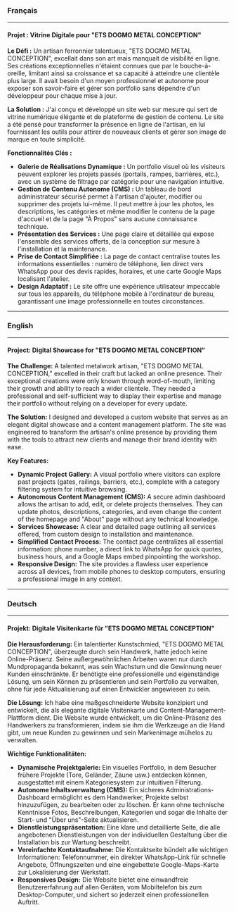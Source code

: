 
### Français

---

#### **Projet : Vitrine Digitale pour "ETS DOGMO METAL CONCEPTION"**

**Le Défi :**
Un artisan ferronnier talentueux, "ETS DOGMO METAL CONCEPTION", excellait dans son art mais manquait de visibilité en ligne. Ses créations exceptionnelles n'étaient connues que par le bouche-à-oreille, limitant ainsi sa croissance et sa capacité à atteindre une clientèle plus large. Il avait besoin d'un moyen professionnel et autonome pour exposer son savoir-faire et gérer son portfolio sans dépendre d'un développeur pour chaque mise à jour.

**La Solution :**
J'ai conçu et développé un site web sur mesure qui sert de vitrine numérique élégante et de plateforme de gestion de contenu. Le site a été pensé pour transformer la présence en ligne de l'artisan, en lui fournissant les outils pour attirer de nouveaux clients et gérer son image de marque en toute simplicité.

**Fonctionnalités Clés :**

*   **Galerie de Réalisations Dynamique :** Un portfolio visuel où les visiteurs peuvent explorer les projets passés (portails, rampes, barrières, etc.), avec un système de filtrage par catégorie pour une navigation intuitive.
*   **Gestion de Contenu Autonome (CMS) :** Un tableau de bord administrateur sécurisé permet à l'artisan d'ajouter, modifier ou supprimer des projets lui-même. Il peut mettre à jour les photos, les descriptions, les catégories et même modifier le contenu de la page d'accueil et de la page "À Propos" sans aucune connaissance technique.
*   **Présentation des Services :** Une page claire et détaillée qui expose l'ensemble des services offerts, de la conception sur mesure à l'installation et la maintenance.
*   **Prise de Contact Simplifiée :** La page de contact centralise toutes les informations essentielles : numéro de téléphone, lien direct vers WhatsApp pour des devis rapides, horaires, et une carte Google Maps localisant l'atelier.
*   **Design Adaptatif :** Le site offre une expérience utilisateur impeccable sur tous les appareils, du téléphone mobile à l'ordinateur de bureau, garantissant une image professionnelle en toutes circonstances.

---
### English

---

#### **Project: Digital Showcase for "ETS DOGMO METAL CONCEPTION"**

**The Challenge:**
A talented metalwork artisan, "ETS DOGMO METAL CONCEPTION," excelled in their craft but lacked an online presence. Their exceptional creations were only known through word-of-mouth, limiting their growth and ability to reach a wider clientele. They needed a professional and self-sufficient way to display their expertise and manage their portfolio without relying on a developer for every update.

**The Solution:**
I designed and developed a custom website that serves as an elegant digital showcase and a content management platform. The site was engineered to transform the artisan's online presence by providing them with the tools to attract new clients and manage their brand identity with ease.

**Key Features:**

*   **Dynamic Project Gallery:** A visual portfolio where visitors can explore past projects (gates, railings, barriers, etc.), complete with a category filtering system for intuitive browsing.
*   **Autonomous Content Management (CMS):** A secure admin dashboard allows the artisan to add, edit, or delete projects themselves. They can update photos, descriptions, categories, and even change the content of the homepage and "About" page without any technical knowledge.
*   **Services Showcase:** A clear and detailed page outlining all services offered, from custom design to installation and maintenance.
*   **Simplified Contact Process:** The contact page centralizes all essential information: phone number, a direct link to WhatsApp for quick quotes, business hours, and a Google Maps embed pinpointing the workshop.
*   **Responsive Design:** The site provides a flawless user experience across all devices, from mobile phones to desktop computers, ensuring a professional image in any context.

---
### Deutsch

---

#### **Projekt: Digitale Visitenkarte für "ETS DOGMO METAL CONCEPTION"**

**Die Herausforderung:**
Ein talentierter Kunstschmied, "ETS DOGMO METAL CONCEPTION", überzeugte durch sein Handwerk, hatte jedoch keine Online-Präsenz. Seine außergewöhnlichen Arbeiten waren nur durch Mundpropaganda bekannt, was sein Wachstum und die Gewinnung neuer Kunden einschränkte. Er benötigte eine professionelle und eigenständige Lösung, um sein Können zu präsentieren und sein Portfolio zu verwalten, ohne für jede Aktualisierung auf einen Entwickler angewiesen zu sein.

**Die Lösung:**
Ich habe eine maßgeschneiderte Website konzipiert und entwickelt, die als elegante digitale Visitenkarte und Content-Management-Plattform dient. Die Website wurde entwickelt, um die Online-Präsenz des Handwerkers zu transformieren, indem sie ihm die Werkzeuge an die Hand gibt, um neue Kunden zu gewinnen und sein Markenimage mühelos zu verwalten.

**Wichtige Funktionalitäten:**

*   **Dynamische Projektgalerie:** Ein visuelles Portfolio, in dem Besucher frühere Projekte (Tore, Geländer, Zäune usw.) entdecken können, ausgestattet mit einem Kategoriesystem zur intuitiven Filterung.
*   **Autonome Inhaltsverwaltung (CMS):** Ein sicheres Administrations-Dashboard ermöglicht es dem Handwerker, Projekte selbst hinzuzufügen, zu bearbeiten oder zu löschen. Er kann ohne technische Kenntnisse Fotos, Beschreibungen, Kategorien und sogar die Inhalte der Start- und "Über uns"-Seite aktualisieren.
*   **Dienstleistungspräsentation:** Eine klare und detaillierte Seite, die alle angebotenen Dienstleistungen von der individuellen Gestaltung über die Installation bis zur Wartung beschreibt.
*   **Vereinfachte Kontaktaufnahme:** Die Kontaktseite bündelt alle wichtigen Informationen: Telefonnummer, ein direkter WhatsApp-Link für schnelle Angebote, Öffnungszeiten und eine eingebettete Google-Maps-Karte zur Lokalisierung der Werkstatt.
*   **Responsives Design:** Die Website bietet eine einwandfreie Benutzererfahrung auf allen Geräten, vom Mobiltelefon bis zum Desktop-Computer, und sichert so jederzeit einen professionellen Auftritt.
